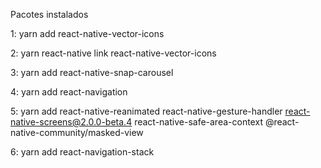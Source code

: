 Pacotes instalados 

1: yarn add react-native-vector-icons

2: yarn react-native  link  react-native-vector-icons

3: yarn add  react-native-snap-carousel

4: yarn add react-navigation

5: yarn add react-native-reanimated react-native-gesture-handler react-native-screens@2.0.0-beta.4  react-native-safe-area-context @react-native-community/masked-view

6: yarn add react-navigation-stack
